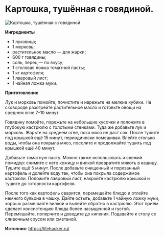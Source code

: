 # Картошка, тушённая с говядиной.

![Картошка, тушённая с говядиной](/images/Kulinar/Second/tush-potato-beaf.jpg 'Картошка, тушённая с говядиной')

**Ингредиенты**

- 1 луковица;
- 1 морковь;
- растительное масло — для жарки;
- 600 г говядины;
- соль, перец — по вкусу;
- 1 столовая ложка томатной пасты;
- 1 кг картофеля;
- 1 лавровый лист;
- 1 чайная ложка муки.

**Приготовление**

Лук и морковь помойте, почистите и нарежьте на мелкие кубики. На сковороде разогрейте растительное масло и готовьте овощи на среднем огне 7–10 минут.

Говядину помойте, порежьте на небольшие кусочки и положите в глубокую кастрюлю с толстыми стенками. Туда же добавьте лук и морковь. Жарьте на среднем огне, пока мясо не даст сок. После тушите под крышкой ещё 15 минут, периодически помешивая. Влейте столько воды, чтобы она покрыла мясо, посолите и продолжайте тушить под крышкой ещё 40 минут.

Добавьте томатную пасту. Можно также использовать и свежий помидор: снимите с него кожицу и вилкой превратите мякоть в кашицу. Тушите ещё 5 минут. После добавьте очищенный и порезанный картофель и долейте воду так, чтобы она покрыла содержимое кастрюли. Положите лавровый лист, накройте кастрюлю крышкой и тушите до готовности картофеля.

После того как картофель сварится, перемешайте блюдо и отлейте немного бульона в чашку. Дайте остыть, добавьте 1 чайную ложку муки, хорошо размешайте вилкой и вылейте обратно в кастрюлю. Этот приём сделает консистенцию блюда более насыщенной и густой. Перемешайте, поперчите и доведите до кипения. Подавайте к столу со сливочным соусом или сметаной.

**Источник**: https://lifehacker.ru/
